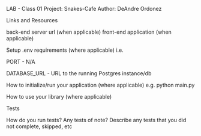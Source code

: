 LAB - Class 01
Project: Snakes-Cafe
Author: DeAndre Ordonez

Links and Resources

back-end server url (when applicable)
front-end application (when applicable)

Setup
.env requirements (where applicable)
i.e.

PORT - N/A

DATABASE_URL - URL to the running Postgres instance/db

How to initialize/run your application (where applicable)
e.g. python main.py

How to use your library (where applicable)

Tests

How do you run tests?
Any tests of note?
Describe any tests that you did not complete, skipped, etc
